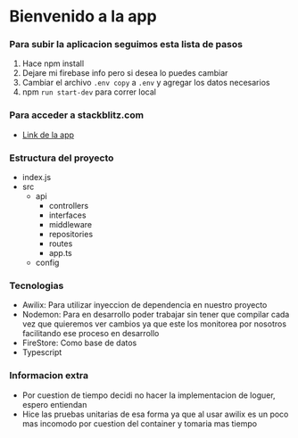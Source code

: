 # Bienvenido a la app

### Para subir la aplicacion seguimos esta lista de pasos

1. Hace npm install
2. Dejare mi firebase info pero si desea lo puedes cambiar
3. Cambiar el archivo ```.env copy``` a ```.env``` y agregar los datos necesarios
4. npm ```run start-dev``` para correr local

### Para acceder a stackblitz.com
 - [Link de la app](https://stackblitz.com/edit/stackblitz-starters-hs4mkb)

### Estructura del proyecto

- index.js
- src
    - api
        - controllers
        - interfaces
        - middleware
        - repositories
        - routes
        - app.ts
    - config


### Tecnologias

- Awilix: Para utilizar inyeccion de dependencia en nuestro proyecto
- Nodemon: Para en desarrollo poder trabajar sin tener que compilar cada vez que quieremos ver cambios ya que este los monitorea por nosotros facilitando ese proceso en desarrollo
- FireStore: Como base de datos
- Typescript

### Informacion extra

- Por cuestion de tiempo decidi no hacer la implementacion de loguer, espero entiendan
- Hice las pruebas unitarias de esa forma ya que al usar awilix es un poco mas incomodo por cuestion del container y tomaria mas tiempo
